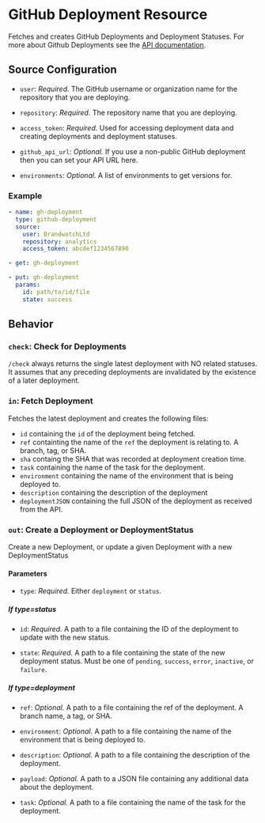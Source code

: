 # GitHub Deployment Resource

Fetches and creates GitHub Deployments and Deployment Statuses. For more about Github Deployments
see the [API documentation](https://developer.github.com/v3/repos/deployments/).

## Source Configuration

* `user`: *Required.* The GitHub username or organization name for the
  repository that you are deploying.

* `repository`: *Required.* The repository name that you are deploying.

* `access_token`: *Required.* Used for accessing deployment data and creating deployments
  and deployment statuses.

* `github_api_url`: *Optional.* If you use a non-public GitHub deployment then
  you can set your API URL here.

* `environments`: *Optional.* A list of environments to get versions for.

### Example

``` yaml
- name: gh-deployment
  type: github-deployment
  source:
    user: BrandwatchLtd
    repository: analytics
    access_token: abcdef1234567890
```

``` yaml
- get: gh-deployment
```

``` yaml
- put: gh-deployment
  params:
    id: path/to/id/file
    state: success
```

## Behavior

### `check`: Check for Deployments

`/check` always returns the single latest deployment with NO related statuses. It assumes that any
preceding deployments are invalidated by the existence of a later deployment.

### `in`: Fetch Deployment

Fetches the latest deployment and creates the following files:

* `id` containing the `id` of the deployment being fetched.
* `ref` containting the name of the `ref` the deployment is relating to. A branch, tag, or SHA.
* `sha` containg the SHA that was recorded at deployment creation time.
* `task` containing the name of the task for the deployment.
* `environment` containing the name of the environment that is being deployed to.
* `description` containing the description of the deployment
* `deploymentJSON` containing the full JSON of the deployment as received from the API.


### `out`: Create a Deployment or DeploymentStatus

Create a new Deployment, or update a given Deployment with a new DeploymentStatus

#### Parameters

* `type`: *Required.* Either `deployment` or `status`.

##### If type=status

* `id`: *Required.* A path to a file containing the ID of the deployment to update
  with the new status.

* `state`: *Required.*  A path to a file containing the state of the new deployment status.
  Must be one of `pending`, `success`, `error`, `inactive`, or `failure`.

##### If type=deployment

* `ref`: *Optional.* A path to a file containing the ref of the deployment. A branch name, a tag,
  or SHA.

* `environment`: *Optional.* A path to a file containing the name of the environment that is being
  deployed to.

* `description`: *Optional.* A path to a file containing the description of the deployment.

* `payload`: *Optional.* A path to a JSON file containing any additional data about the deployment.

* `task`: *Optional.* A path to a file containing the name of the task for the deployment.
